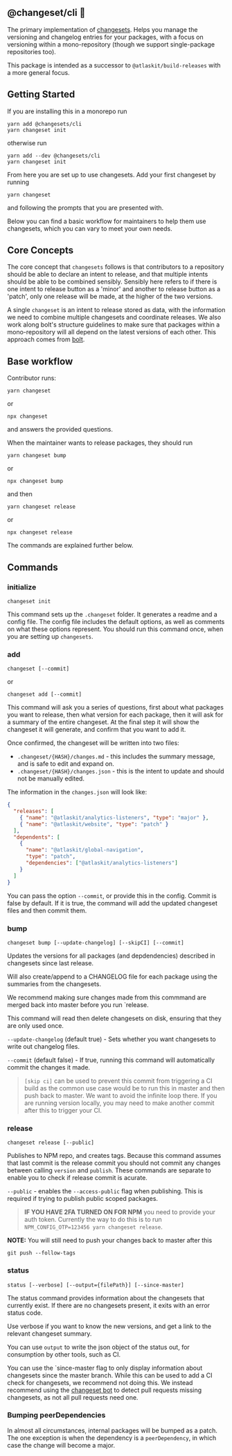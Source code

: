 ## @changeset/cli 🦋

The primary implementation of [changesets](https://github.com/Noviny/changesets). Helps you manage the versioning
and changelog entries for your packages, with a focus on versioning within a mono-repository (though we support
single-package repositories too).

This package is intended as a successor to `@atlaskit/build-releases` with a more general focus.

## Getting Started

If you are installing this in a monorepo run

```
yarn add @changesets/cli
yarn changeset init
```

otherwise run

```
yarn add --dev @changesets/cli
yarn changeset init
```

From here you are set up to use changesets. Add your first changeset by running

```
yarn changeset
```

and following the prompts that you are presented with.

Below you can find a basic workflow for maintainers to help them use changesets, which you can vary to meet your own needs.

## Core Concepts

The core concept that `changesets` follows is that contributors to a repository should be able to declare an intent to release, and that multiple intents should be able to be combined sensibly. Sensibly here refers to if there is one intent to release button as a 'minor' and another to release button as a 'patch', only one release will be made, at the higher of the two versions.

A single `changeset` is an intent to release stored as data, with the information we need to combine multiple changesets and coordinate releases. We also work along bolt's structure guidelines to make sure that packages within a mono-repository will all depend on the latest versions of each other. This approach comes from [bolt](https://www.npmjs.com/package/bolt).

## Base workflow

Contributor runs:

```
yarn changeset
```

or

```
npx changeset
```

and answers the provided questions.

When the maintainer wants to release packages, they should run

```
yarn changeset bump
```

or

```
npx changeset bump
```

and then

```
yarn changeset release
```

or

```
npx changeset release
```

The commands are explained further below.

## Commands

### initialize

```
changeset init
```

This command sets up the `.changeset` folder. It generates a readme and a config file. The config file includes the default options, as well as comments on what these options represent. You should run this command once, when you are setting up `changesets`.

### add

```
changeset [--commit]
```

or

```
changeset add [--commit]
```

This command will ask you a series of questions, first about what packages you want to release, then what version for each package, then it will ask for a summary of the entire changeset. At the final step it will show the changeset it will generate, and confirm that you want to add it.

Once confirmed, the changeset will be written into two files:

- `.changeset/{HASH}/changes.md` - this includes the summary message, and is safe to edit and expand on.
- `.changeset/{HASH}/changes.json` - this is the intent to update and should not be manually edited.

The information in the `changes.json` will look like:

```json
{
  "releases": [
    { "name": "@atlaskit/analytics-listeners", "type": "major" },
    { "name": "@atlaskit/website", "type": "patch" }
  ],
  "dependents": [
    {
      "name": "@atlaskit/global-navigation",
      "type": "patch",
      "dependencies": ["@atlaskit/analytics-listeners"]
    }
  ]
}
```

You can pass the option `--commit`, or provide this in the config. Commit is false by default. If it is true, the command will add the updated changeset files and then commit them.

### bump

```
changeset bump [--update-changelog] [--skipCI] [--commit]
```

Updates the versions for all packages (and depdendencies) described in changesets since last release.

Will also create/append to a CHANGELOG file for each package using the summaries from the changesets.

We recommend making sure changes made from this commmand are merged back into master before you run `release.

This command will read then delete changesets on disk, ensuring that they are only used once.

`--update-changelog` (default true) - Sets whether you want changesets to write out changelog files.

`--commit` (default false) - If true, running this command will automatically commit the changes it made.

> `[skip ci]` can be used to prevent this commit from triggering a CI build as the common use case would be to run this in master and then push back to master. We want to avoid the infinite loop there. If you are running version locally, you may need to make another commit after this to trigger your CI.

### release

```
changeset release [--public]
```

Publishes to NPM repo, and creates tags. Because this command assumes that last commit is the release commit you should not commit any changes between calling `version` and `publish`. These commands are separate to enable you to check if release commit is acurate.

`--public` - enables the `--access-public` flag when publishing. This is required if trying to publish public scoped packages.

> **IF YOU HAVE 2FA TURNED ON FOR NPM** you need to provide your auth token. Currently the way to do this is to run `NPM_CONFIG_OTP=123456 yarn changeset release`.

**NOTE:** You will still need to push your changes back to master after this

```
git push --follow-tags
```

### status

```
status [--verbose] [--output={filePath}] [--since-master]
```

The status command provides information about the changesets that currently exist. If there are no changesets present, it exits with an error status code.

Use verbose if you want to know the new versions, and get a link to the relevant changeset summary.

You can use `output` to write the json object of the status out, for consumption by other tools, such as CI.

You can use the `since-master flag to only display information about changesets since the master branch. While this can be
used to add a CI check for changesets, we recommend not doing this. We instead recommend using the [changeset bot](https://github.com/apps/changeset-bot)
to detect pull requests missing changesets, as not all pull requests need one.

### Bumping peerDependencies

In almost all circumstances, internal packages will be bumped as a patch. The one exception is when the dependency is a `peerDependency`, in which case the change will become a major.

